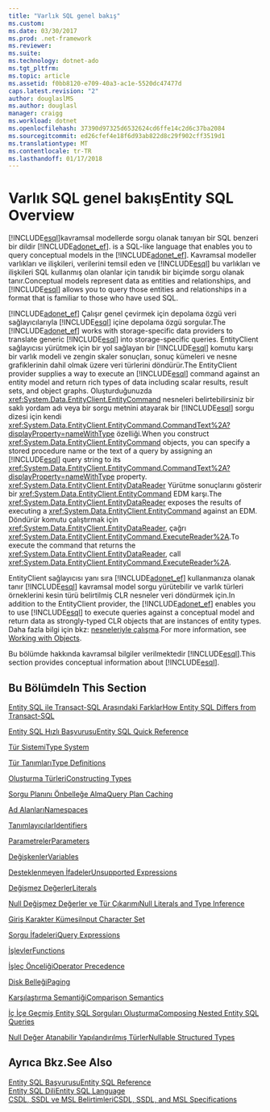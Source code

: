 ```yaml
---
title: "Varlık SQL genel bakış"
ms.custom: 
ms.date: 03/30/2017
ms.prod: .net-framework
ms.reviewer: 
ms.suite: 
ms.technology: dotnet-ado
ms.tgt_pltfrm: 
ms.topic: article
ms.assetid: f0bb8120-e709-40a3-ac1e-5520dc47477d
caps.latest.revision: "2"
author: douglaslMS
ms.author: douglasl
manager: craigg
ms.workload: dotnet
ms.openlocfilehash: 37390d97325d6532624cd6ffe14c2d6c37ba2084
ms.sourcegitcommit: ed26cfef4e18f6d93ab822d8c29f902cff3519d1
ms.translationtype: MT
ms.contentlocale: tr-TR
ms.lasthandoff: 01/17/2018
---
```

# <a name="entity-sql-overview"></a><span data-ttu-id="af35c-102">Varlık SQL genel bakış</span><span class="sxs-lookup"><span data-stu-id="af35c-102">Entity SQL Overview</span></span>
[!INCLUDE[esql](../../../../../../includes/esql-md.md)]<span data-ttu-id="af35c-103">kavramsal modellerde sorgu olanak tanıyan bir SQL benzeri bir dildir [!INCLUDE[adonet_ef](../../../../../../includes/adonet-ef-md.md)].</span><span class="sxs-lookup"><span data-stu-id="af35c-103"> is a SQL-like language that enables you to query conceptual models in the [!INCLUDE[adonet_ef](../../../../../../includes/adonet-ef-md.md)].</span></span> <span data-ttu-id="af35c-104">Kavramsal modeller varlıkları ve ilişkileri, verilerini temsil eden ve [!INCLUDE[esql](../../../../../../includes/esql-md.md)] bu varlıkları ve ilişkileri SQL kullanmış olan olanlar için tanıdık bir biçimde sorgu olanak tanır.</span><span class="sxs-lookup"><span data-stu-id="af35c-104">Conceptual models represent data as entities and relationships, and [!INCLUDE[esql](../../../../../../includes/esql-md.md)] allows you to query those entities and relationships in a format that is familiar to those who have used SQL.</span></span>  
  
 <span data-ttu-id="af35c-105">[!INCLUDE[adonet_ef](../../../../../../includes/adonet-ef-md.md)] Çalışır genel çevirmek için depolama özgü veri sağlayıcılarıyla [!INCLUDE[esql](../../../../../../includes/esql-md.md)] içine depolama özgü sorgular.</span><span class="sxs-lookup"><span data-stu-id="af35c-105">The [!INCLUDE[adonet_ef](../../../../../../includes/adonet-ef-md.md)] works with storage-specific data providers to translate generic [!INCLUDE[esql](../../../../../../includes/esql-md.md)] into storage-specific queries.</span></span> <span data-ttu-id="af35c-106">EntityClient sağlayıcısı yürütmek için bir yol sağlayan bir [!INCLUDE[esql](../../../../../../includes/esql-md.md)] komutu karşı bir varlık modeli ve zengin skaler sonuçları, sonuç kümeleri ve nesne grafiklerinin dahil olmak üzere veri türlerini döndürür.</span><span class="sxs-lookup"><span data-stu-id="af35c-106">The EntityClient provider supplies a way to execute an [!INCLUDE[esql](../../../../../../includes/esql-md.md)] command against an entity model and return rich types of data including scalar results, result sets, and object graphs.</span></span> <span data-ttu-id="af35c-107">Oluşturduğunuzda <xref:System.Data.EntityClient.EntityCommand> nesneleri belirtebilirsiniz bir saklı yordam adı veya bir sorgu metnini atayarak bir [!INCLUDE[esql](../../../../../../includes/esql-md.md)] sorgu dizesi için kendi <xref:System.Data.EntityClient.EntityCommand.CommandText%2A?displayProperty=nameWithType> özelliği.</span><span class="sxs-lookup"><span data-stu-id="af35c-107">When you construct <xref:System.Data.EntityClient.EntityCommand> objects, you can specify a stored procedure name or the text of a query by assigning an [!INCLUDE[esql](../../../../../../includes/esql-md.md)] query string to its <xref:System.Data.EntityClient.EntityCommand.CommandText%2A?displayProperty=nameWithType> property.</span></span> <span data-ttu-id="af35c-108"><xref:System.Data.EntityClient.EntityDataReader> Yürütme sonuçlarını gösterir bir <xref:System.Data.EntityClient.EntityCommand> EDM karşı.</span><span class="sxs-lookup"><span data-stu-id="af35c-108">The <xref:System.Data.EntityClient.EntityDataReader> exposes the results of executing a <xref:System.Data.EntityClient.EntityCommand> against an EDM.</span></span> <span data-ttu-id="af35c-109">Döndürür komutu çalıştırmak için <xref:System.Data.EntityClient.EntityDataReader>, çağrı <xref:System.Data.EntityClient.EntityCommand.ExecuteReader%2A>.</span><span class="sxs-lookup"><span data-stu-id="af35c-109">To execute the command that returns the <xref:System.Data.EntityClient.EntityDataReader>, call <xref:System.Data.EntityClient.EntityCommand.ExecuteReader%2A>.</span></span>  
  
 <span data-ttu-id="af35c-110">EntityClient sağlayıcısı yanı sıra [!INCLUDE[adonet_ef](../../../../../../includes/adonet-ef-md.md)] kullanmanıza olanak tanır [!INCLUDE[esql](../../../../../../includes/esql-md.md)] kavramsal model sorgu yürütebilir ve varlık türleri örneklerini kesin türü belirtilmiş CLR nesneler veri döndürmek için.</span><span class="sxs-lookup"><span data-stu-id="af35c-110">In addition to the EntityClient provider, the [!INCLUDE[adonet_ef](../../../../../../includes/adonet-ef-md.md)] enables you to use [!INCLUDE[esql](../../../../../../includes/esql-md.md)] to execute queries against a conceptual model and return data as strongly-typed CLR objects that are instances of entity types.</span></span> <span data-ttu-id="af35c-111">Daha fazla bilgi için bkz: [nesneleriyle çalışma](../../../../../../docs/framework/data/adonet/ef/working-with-objects.md).</span><span class="sxs-lookup"><span data-stu-id="af35c-111">For more information, see [Working with Objects](../../../../../../docs/framework/data/adonet/ef/working-with-objects.md).</span></span>  
  
 <span data-ttu-id="af35c-112">Bu bölümde hakkında kavramsal bilgiler verilmektedir [!INCLUDE[esql](../../../../../../includes/esql-md.md)].</span><span class="sxs-lookup"><span data-stu-id="af35c-112">This section provides conceptual information about [!INCLUDE[esql](../../../../../../includes/esql-md.md)].</span></span>  
  
## <a name="in-this-section"></a><span data-ttu-id="af35c-113">Bu Bölümde</span><span class="sxs-lookup"><span data-stu-id="af35c-113">In This Section</span></span>  
 [<span data-ttu-id="af35c-114">Entity SQL ile Transact-SQL Arasındaki Farklar</span><span class="sxs-lookup"><span data-stu-id="af35c-114">How Entity SQL Differs from Transact-SQL</span></span>](../../../../../../docs/framework/data/adonet/ef/language-reference/how-entity-sql-differs-from-transact-sql.md)  
  
 [<span data-ttu-id="af35c-115">Entity SQL Hızlı Başvurusu</span><span class="sxs-lookup"><span data-stu-id="af35c-115">Entity SQL Quick Reference</span></span>](../../../../../../docs/framework/data/adonet/ef/language-reference/entity-sql-quick-reference.md)  
  
 [<span data-ttu-id="af35c-116">Tür Sistemi</span><span class="sxs-lookup"><span data-stu-id="af35c-116">Type System</span></span>](../../../../../../docs/framework/data/adonet/ef/language-reference/type-system-entity-sql.md)  
  
 [<span data-ttu-id="af35c-117">Tür Tanımları</span><span class="sxs-lookup"><span data-stu-id="af35c-117">Type Definitions</span></span>](../../../../../../docs/framework/data/adonet/ef/language-reference/type-definitions-entity-sql.md)  
  
 [<span data-ttu-id="af35c-118">Oluşturma Türleri</span><span class="sxs-lookup"><span data-stu-id="af35c-118">Constructing Types</span></span>](../../../../../../docs/framework/data/adonet/ef/language-reference/constructing-types-entity-sql.md)  
  
 [<span data-ttu-id="af35c-119">Sorgu Planını Önbelleğe Alma</span><span class="sxs-lookup"><span data-stu-id="af35c-119">Query Plan Caching</span></span>](../../../../../../docs/framework/data/adonet/ef/language-reference/query-plan-caching-entity-sql.md)  
  
 [<span data-ttu-id="af35c-120">Ad Alanları</span><span class="sxs-lookup"><span data-stu-id="af35c-120">Namespaces</span></span>](../../../../../../docs/framework/data/adonet/ef/language-reference/namespaces-entity-sql.md)  
  
 [<span data-ttu-id="af35c-121">Tanımlayıcılar</span><span class="sxs-lookup"><span data-stu-id="af35c-121">Identifiers</span></span>](../../../../../../docs/framework/data/adonet/ef/language-reference/identifiers-entity-sql.md)  
  
 [<span data-ttu-id="af35c-122">Parametreler</span><span class="sxs-lookup"><span data-stu-id="af35c-122">Parameters</span></span>](../../../../../../docs/framework/data/adonet/ef/language-reference/parameters-entity-sql.md)  
  
 [<span data-ttu-id="af35c-123">Değişkenler</span><span class="sxs-lookup"><span data-stu-id="af35c-123">Variables</span></span>](../../../../../../docs/framework/data/adonet/ef/language-reference/variables-entity-sql.md)  
  
 [<span data-ttu-id="af35c-124">Desteklenmeyen İfadeler</span><span class="sxs-lookup"><span data-stu-id="af35c-124">Unsupported Expressions</span></span>](../../../../../../docs/framework/data/adonet/ef/language-reference/unsupported-expressions-entity-sql.md)  
  
 [<span data-ttu-id="af35c-125">Değişmez Değerler</span><span class="sxs-lookup"><span data-stu-id="af35c-125">Literals</span></span>](../../../../../../docs/framework/data/adonet/ef/language-reference/literals-entity-sql.md)  
  
 [<span data-ttu-id="af35c-126">Null Değişmez Değerler ve Tür Çıkarımı</span><span class="sxs-lookup"><span data-stu-id="af35c-126">Null Literals and Type Inference</span></span>](../../../../../../docs/framework/data/adonet/ef/language-reference/null-literals-and-type-inference-entity-sql.md)  
  
 [<span data-ttu-id="af35c-127">Giriş Karakter Kümesi</span><span class="sxs-lookup"><span data-stu-id="af35c-127">Input Character Set</span></span>](../../../../../../docs/framework/data/adonet/ef/language-reference/input-character-set-entity-sql.md)  
  
 [<span data-ttu-id="af35c-128">Sorgu İfadeleri</span><span class="sxs-lookup"><span data-stu-id="af35c-128">Query Expressions</span></span>](../../../../../../docs/framework/data/adonet/ef/language-reference/query-expressions-entity-sql.md)  
  
 [<span data-ttu-id="af35c-129">İşlevler</span><span class="sxs-lookup"><span data-stu-id="af35c-129">Functions</span></span>](../../../../../../docs/framework/data/adonet/ef/language-reference/functions-entity-sql.md)  
  
 [<span data-ttu-id="af35c-130">İşleç Önceliği</span><span class="sxs-lookup"><span data-stu-id="af35c-130">Operator Precedence</span></span>](../../../../../../docs/framework/data/adonet/ef/language-reference/operator-precedence-entity-sql.md)  
  
 [<span data-ttu-id="af35c-131">Disk Belleği</span><span class="sxs-lookup"><span data-stu-id="af35c-131">Paging</span></span>](../../../../../../docs/framework/data/adonet/ef/language-reference/paging-entity-sql.md)  
  
 [<span data-ttu-id="af35c-132">Karşılaştırma Semantiği</span><span class="sxs-lookup"><span data-stu-id="af35c-132">Comparison Semantics</span></span>](../../../../../../docs/framework/data/adonet/ef/language-reference/comparison-semantics-entity-sql.md)  
  
 [<span data-ttu-id="af35c-133">İç İçe Geçmiş Entity SQL Sorguları Oluşturma</span><span class="sxs-lookup"><span data-stu-id="af35c-133">Composing Nested Entity SQL Queries</span></span>](../../../../../../docs/framework/data/adonet/ef/language-reference/composing-nested-entity-sql-queries.md)  
  
 [<span data-ttu-id="af35c-134">Null Değer Atanabilir Yapılandırılmış Türler</span><span class="sxs-lookup"><span data-stu-id="af35c-134">Nullable Structured Types</span></span>](../../../../../../docs/framework/data/adonet/ef/language-reference/nullable-structured-types-entity-sql.md)  
  
## <a name="see-also"></a><span data-ttu-id="af35c-135">Ayrıca Bkz.</span><span class="sxs-lookup"><span data-stu-id="af35c-135">See Also</span></span>  
 [<span data-ttu-id="af35c-136">Entity SQL Başvurusu</span><span class="sxs-lookup"><span data-stu-id="af35c-136">Entity SQL Reference</span></span>](../../../../../../docs/framework/data/adonet/ef/language-reference/entity-sql-reference.md)  
 [<span data-ttu-id="af35c-137">Entity SQL Dili</span><span class="sxs-lookup"><span data-stu-id="af35c-137">Entity SQL Language</span></span>](../../../../../../docs/framework/data/adonet/ef/language-reference/entity-sql-language.md)  
 [<span data-ttu-id="af35c-138">CSDL, SSDL ve MSL Belirtimleri</span><span class="sxs-lookup"><span data-stu-id="af35c-138">CSDL, SSDL, and MSL Specifications</span></span>](../../../../../../docs/framework/data/adonet/ef/language-reference/csdl-ssdl-and-msl-specifications.md)
